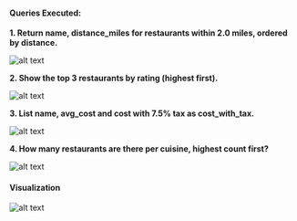 #### Queries Executed:

**1. Return name, distance_miles for restaurants within 2.0 miles, ordered by distance.**

![alt text](<screenshots/Screenshot 2025-10-01 at 5.14.05 PM.png>)

**2. Show the top 3 restaurants by rating (highest first).**

![alt text](<screenshots/Screenshot 2025-10-01 at 5.14.18 PM.png>)

**3. List name, avg_cost and cost with 7.5% tax as cost_with_tax.** 

![alt text](<screenshots/Screenshot 2025-10-01 at 5.14.32 PM.png>)

**4. How many restaurants are there per cuisine, highest count first?**

![alt text](<screenshots/Screenshot 2025-10-01 at 5.14.47 PM.png>)

#### Visualization 
![alt text](<screenshots/Screenshot 2025-10-01 at 5.01.31 PM.png>)
